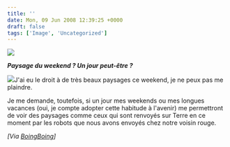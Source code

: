 ```yaml
---
title: ''
date: Mon, 09 Jun 2008 12:39:25 +0000
draft: false
tags: ['Image', 'Uncategorized']
---
```


![](https://madd0.files.wordpress.com/2008/06/rcxxgaq0na0lo98km7ziwjps_540.jpg)

**_Paysage du weekend ? Un jour peut-être ?_**

[![](http://farm4.static.flickr.com/3132/2560100895_8c2e4b1c20_t.jpg)](http://www.flickr.com/photos/madd0/2560100895/)J'ai eu le droit à de très beaux paysages ce weekend, je ne peux pas me plaindre.

Je me demande, toutefois, si un jour mes weekends ou mes longues vacances (oui, je compte adopter cette habitude à l'avenir) me permettront de voir des paysages comme ceux qui sont renvoyés sur Terre en ce moment par les robots que nous avons envoyés chez notre voisin rouge.

_\[Via [BoingBoing](http://www.nhm.org/education/collections/)\]_